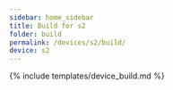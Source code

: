 ```yaml
---
sidebar: home_sidebar
title: Build for s2
folder: build
permalink: /devices/s2/build/
device: s2
---
```

{% include templates/device_build.md %}
